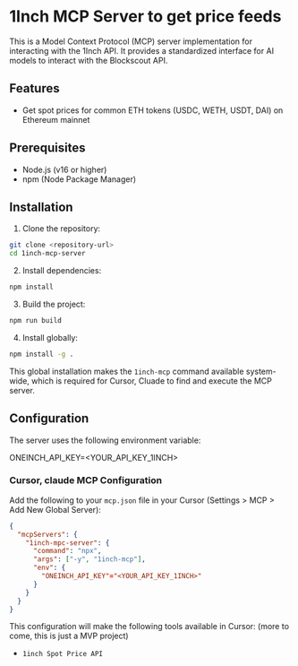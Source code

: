 # 1Inch MCP Server to get price feeds

This is a Model Context Protocol (MCP) server implementation for interacting with the 1Inch API. It provides a standardized interface for AI models to interact with the Blockscout API.

## Features

-  Get spot prices for common ETH tokens (USDC, WETH, USDT, DAI) on Ethereum mainnet


## Prerequisites

- Node.js (v16 or higher)
- npm (Node Package Manager)

## Installation

1. Clone the repository:
```bash
git clone <repository-url>
cd 1inch-mcp-server
```

2. Install dependencies:
```bash
npm install
```

3. Build the project:
```bash
npm run build
```

4. Install globally:
```bash
npm install -g .
```

This global installation makes the `1inch-mcp` command available system-wide, which is required for Cursor, Cluade to find and execute the MCP server.

## Configuration

The server uses the following environment variable:

ONEINCH_API_KEY=<YOUR_API_KEY_1INCH>

### Cursor, claude MCP Configuration

Add the following to your `mcp.json` file in your Cursor (Settings > MCP > Add New Global Server):

```json
{
  "mcpServers": {
    "1inch-mpc-server": {
      "command": "npx",
      "args": ["-y", "1inch-mcp"],
      "env": {
        "ONEINCH_API_KEY"="<YOUR_API_KEY_1INCH>"
      }
    }
  } 
}
```

This configuration will make the following tools available in Cursor: (more to come, this is just a MVP project)

- `1inch Spot Price API` 
